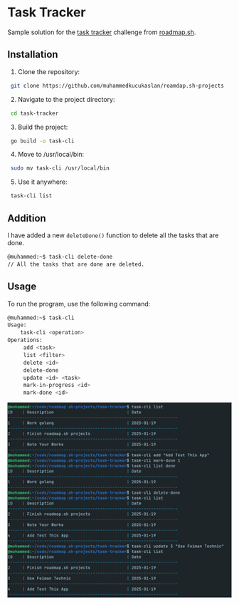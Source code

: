 # Task Tracker

Sample solution for the [task tracker](https://roadmap.sh/projects/task-tracker) challenge from [roadmap.sh](https://roadmap.sh/golang/projects).

## Installation

1. Clone the repository:
```bash
 git clone https://github.com/muhammedkucukaslan/roamdap.sh-projects
```
2. Navigate to the project directory:
```bash
 cd task-tracker
```
3. Build the project:
```bash
 go build -o task-cli
```
4. Move to /usr/local/bin:
```bash
 sudo mv task-cli /usr/local/bin
 ```
5. Use it anywhere:
```bash
 task-cli list
 ```
## Addition

I have added a new `deleteDone()` function to delete all the tasks that are done.

```bash
@muhammed:~$ task-cli delete-done 
// All the tasks that are done are deleted.
```

## Usage

To run the program, use the following command:

```bash
@muhammed:~$ task-cli 
Usage:
	task-cli <operation>
Operations:
	 add <task>
	 list <filter>
	 delete <id>
     delete-done
	 update <id> <task>
	 mark-in-progress <id>
	 mark-done <id>

```

![CLI Example](public/image.png)


